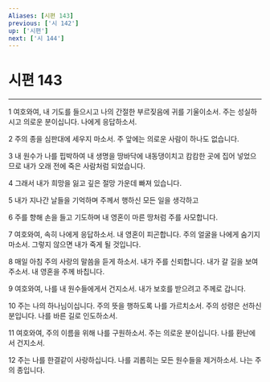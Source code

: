 ```yaml
---
Aliases: [시편 143]
previous: ['시 142']
up: ['시편']
next: ['시 144']
---
```

# 시편 143

***


1 여호와여, 내 기도를 들으시고 나의 간절한 부르짖음에 귀를 기울이소서. 주는 성실하시고 의로운 분이십니다. 나에게 응답하소서. 

2 주의 종을 심판대에 세우지 마소서. 주 앞에는 의로운 사람이 하나도 없습니다. 

3 내 원수가 나를 핍박하여 내 생명을 땅바닥에 내동댕이치고 캄캄한 곳에 집어 넣었으므로 내가 오래 전에 죽은 사람처럼 되었습니다. 

4 그래서 내가 희망을 잃고 깊은 절망 가운데 빠져 있습니다. 

5 내가 지나간 날들을 기억하며 주께서 행하신 모든 일을 생각하고 

6 주를 향해 손을 들고 기도하며 내 영혼이 마른 땅처럼 주를 사모합니다. 

7 여호와여, 속히 나에게 응답하소서. 내 영혼이 피곤합니다. 주의 얼굴을 나에게 숨기지 마소서. 그렇지 않으면 내가 죽게 될 것입니다. 

8 매일 아침 주의 사랑의 말씀을 듣게 하소서. 내가 주를 신뢰합니다. 내가 갈 길을 보여 주소서. 내 영혼을 주께 바칩니다. 

9 여호와여, 나를 내 원수들에게서 건지소서. 내가 보호를 받으려고 주께로 갑니다. 

10 주는 나의 하나님이십니다. 주의 뜻을 행하도록 나를 가르치소서. 주의 성령은 선하신 분입니다. 나를 바른 길로 인도하소서. 

11 여호와여, 주의 이름을 위해 나를 구원하소서. 주는 의로운 분이십니다. 나를 환난에서 건지소서. 

12 주는 나를 한결같이 사랑하십니다. 나를 괴롭히는 모든 원수들을 제거하소서. 나는 주의 종입니다.

